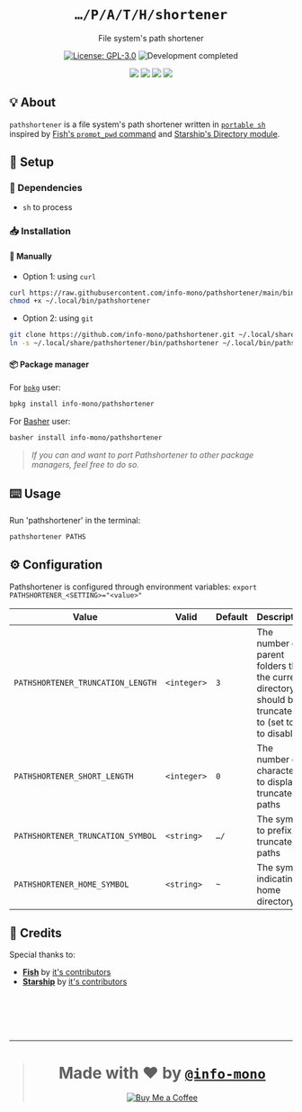 <h1 align="center"><code>…/P/A/T/H/shortener</code></h1>
<p align="center">File system's path shortener</p>
<p align="center"><a href="https://github.com/info-mono/pathshortener/blob/main/LICENSE"><img src="https://img.shields.io/github/license/info-mono/pathshortener?labelColor=383838&color=585858&style=for-the-badge" alt="License: GPL-3.0"></a> <img src="https://img.shields.io/badge/development-completed-%23585858.svg?labelColor=383838&style=for-the-badge&logoColor=FFFFFF" alt="Development completed"></p>
<p align="center"><a href="https://github.com/info-mono/pathshortener/watchers"><img src="https://img.shields.io/github/watchers/info-mono/pathshortener?labelColor=383838&color=585858&style=flat-square"></a> <a href="https://github.com/info-mono/pathshortener/stargazers"><img src="https://img.shields.io/github/stars/info-mono/pathshortener?labelColor=383838&color=585858&style=flat-square"></a> <a href="https://github.com/info-mono/pathshortener/network/members"><img src="https://img.shields.io/github/forks/info-mono/pathshortener?labelColor=383838&color=585858&style=flat-square"></a> <a href="https://github.com/info-mono/pathshortener/issues"><img src="https://img.shields.io/github/issues/info-mono/pathshortener?labelColor=383838&color=585858&style=flat-square"></a></p>

## 💡 About
`pathshortener` is a file system's path shortener written in [`portable sh`](https://github.com/dylanaraps/pure-sh-bible) inspired by [Fish's `prompt_pwd` command](https://fishshell.com/docs/current/cmds/prompt_pwd.html) and [Starship's Directory module](https://starship.rs/config/#directory).

## 🚀 Setup
### 🧾 Dependencies
- `sh` to process

### 📥 Installation
#### 🔧 Manually
- Option 1: using `curl`

```sh
curl https://raw.githubusercontent.com/info-mono/pathshortener/main/bin/pathshortener > ~/.local/bin/pathshortener
chmod +x ~/.local/bin/pathshortener
```

- Option 2: using `git`

```sh
git clone https://github.com/info-mono/pathshortener.git ~/.local/share/pathshortener
ln -s ~/.local/share/pathshortener/bin/pathshortener ~/.local/bin/pathshortener
```

#### 📦 Package manager
For [`bpkg`](https://github.com/bpkg/bpkg) user:

```sh
bpkg install info-mono/pathshortener
```

For [Basher](https://github.com/bpkg/bpkg) user:

```sh
basher install info-mono/pathshortener
```

> *If you can and want to port Pathshortener to other package managers, feel free to do so.*

## ⌨️ Usage
Run 'pathshortener' in the terminal:

```sh
pathshortener PATHS
```

## ⚙️ Configuration
Pathshortener is configured through environment variables: `export PATHSHORTENER_<SETTING>="<value>"`

|Value                            |Valid      |Default|Description                                                                                           |
|---------------------------------|-----------|-------|------------------------------------------------------------------------------------------------------|
|`PATHSHORTENER_TRUNCATION_LENGTH`|`<integer>`|`3`    |The number of parent folders that the current directory should be truncated to (set to `0` to disable)|
|`PATHSHORTENER_SHORT_LENGTH`     |`<integer>`|`0`    |The number of characters to display in truncated paths                                                |
|`PATHSHORTENER_TRUNCATION_SYMBOL`|`<string>` |`…/`   |The symbol to prefix to truncated paths                                                               |
|`PATHSHORTENER_HOME_SYMBOL`      |`<string>` |`~`    |The symbol indicating home directory                                                                  |

## 💌 Credits
Special thanks to:
- [**Fish**](https://fishshell.com/docs/current/cmds/fish_status_to_signal.html) by [it's contributors](https://github.com/fish-shell/fish-shell/graphs/contributors)
- [**Starship**](https://starship.rs/) by [it's contributors](https://github.com/starship/starship/graphs/contributors)

<br><br><br><br>

---

> <h1 align="center">Made with ❤️ by <a href="https://github.com/info-mono"><code>@info-mono</code></a></h1>
>
> <p align="center"><a href="https://www.buymeacoffee.com/nnbnh"><img src="https://img.shields.io/badge/buy_me_a_coffee%20-%23F7CA88.svg?logo=buy-me-a-coffee&logoColor=333333&style=for-the-badge" alt="Buy Me a Coffee"></a></p>
